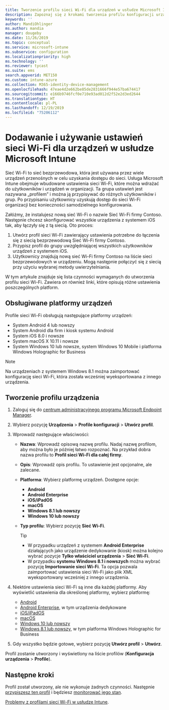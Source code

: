 ```yaml
---
title: Tworzenie profilu sieci Wi-Fi dla urządzeń w usłudze Microsoft Intune — Azure | Microsoft Docs
description: Zapoznaj się z krokami tworzenia profilu konfiguracji urządzeń sieci Wi-Fi w usłudze Microsoft Intune. Twórz profile dla systemu Android, systemu Android dla firm, kiosku systemu Android, systemów iOS, macOS i Windows 10 i nowszych oraz platformy Windows Holographic for Business. Te profile umożliwiają tworzenie połączenia sieci Wi-Fi na potrzeby korzystania z certyfikatów, wybierania typu protokołu EAP i metody uwierzytelniania, włączania serwer proxy i wykonywania innych czynności.
keywords: ''
author: MandiOhlinger
ms.author: mandia
manager: dougeby
ms.date: 11/26/2019
ms.topic: conceptual
ms.service: microsoft-intune
ms.subservice: configuration
ms.localizationpriority: high
ms.technology: ''
ms.reviewer: tycast
ms.suite: ems
search.appverid: MET150
ms.custom: intune-azure
ms.collection: M365-identity-device-management
ms.openlocfilehash: 47eae4d2e662be85de2831666f944e57ba674417
ms.sourcegitcommit: e166b9746fcf0e710e93ad012d2f52e2d3ed2644
ms.translationtype: HT
ms.contentlocale: pl-PL
ms.lasthandoff: 12/19/2019
ms.locfileid: "75206112"
---
```

# <a name="add-and-use-wi-fi-settings-on-your-devices-in-microsoft-intune"></a>Dodawanie i używanie ustawień sieci Wi-Fi dla urządzeń w usłudze Microsoft Intune

Sieć Wi-Fi to sieć bezprzewodowa, która jest używana przez wiele urządzeń przenośnych w celu uzyskania dostępu do sieci. Usługa Microsoft Intune obejmuje wbudowane ustawienia sieci Wi-Fi, które można wdrażać do użytkowników i urządzeń w organizacji. Ta grupa ustawień jest nazywana „profilem” i można ją przypisywać do różnych użytkowników i grup. Po przypisaniu użytkownicy uzyskują dostęp do sieci Wi-Fi organizacji bez konieczności samodzielnego konfigurowania.

Załóżmy, że instalujesz nową sieć Wi-Fi o nazwie Sieć Wi-Fi firmy Contoso. Następnie chcesz skonfigurować wszystkie urządzenia z systemem iOS tak, aby łączyły się z tą siecią. Oto proces:

1. Utwórz profil sieci Wi-Fi zawierający ustawienia potrzebne do łączenia się z siecią bezprzewodową Sieć Wi-Fi firmy Contoso.
2. Przypisz profil do grupy uwzględniającej wszystkich użytkowników urządzeń z systemem iOS.
3. Użytkownicy znajdują nową sieć Wi-Fi firmy Contoso na liście sieci bezprzewodowych w urządzeniu. Mogą następnie połączyć się z siecią przy użyciu wybranej metody uwierzytelniania.

W tym artykule znajduje się lista czynności wymaganych do utworzenia profilu sieci Wi-Fi. Zawiera on również linki, które opisują różne ustawienia poszczególnych platform.

## <a name="supported-device-platforms"></a>Obsługiwane platformy urządzeń

Profile sieci Wi-Fi obsługują następujące platformy urządzeń:

- System Android 4 lub nowszy
- System Android dla firm i kiosk systemu Android
- System iOS 8.0 i nowsze
- System macOS X 10.11 i nowsze
- System Windows 10 lub nowsze, system Windows 10 Mobile i platforma Windows Holographic for Business

> [!NOTE]
> Na urządzeniach z systemem Windows 8.1 można zaimportować konfigurację sieci Wi-Fi, która została wcześniej wyeksportowana z innego urządzenia.

## <a name="create-a-device-profile"></a>Tworzenie profilu urządzenia

1. Zaloguj się do [centrum administracyjnego programu Microsoft Endpoint Manager](https://go.microsoft.com/fwlink/?linkid=2109431).
2. Wybierz pozycję **Urządzenia** > **Profile konfiguracji** > **Utwórz profil**.
3. Wprowadź następujące właściwości:

    - **Nazwa**: Wprowadź opisową nazwę profilu. Nadaj nazwę profilom, aby można było je później łatwo rozpoznać. Na przykład dobra nazwa profilu to **Profil sieci Wi-Fi dla całej firmy**.
    - **Opis**: Wprowadź opis profilu. To ustawienie jest opcjonalne, ale zalecane.
    - **Platforma**: Wybierz platformę urządzeń. Dostępne opcje:

      - **Android**
      - **Android Enterprise**
      - **iOS/iPadOS**
      - **macOS**
      - **Windows 8.1 lub nowszy**
      - **Windows 10 lub nowszy**

    - **Typ profilu**: Wybierz pozycję **Sieć Wi-Fi**.

      > [!TIP]
      >
      > - W przypadku urządzeń z systemem **Android Enterprise** działających jako urządzenie dedykowanie (kiosk) można kolejno wybrać pozycje **Tylko właściciel urządzenia** > **Sieć Wi-Fi**.
      > - W przypadku **systemu Windows 8.1 i nowszych** można wybrać pozycję **Importowanie sieci Wi-Fi**. Ta opcja pozwala zaimportować ustawienia sieci Wi-Fi jako plik XML wyeksportowany wcześniej z innego urządzenia.

4. Niektóre ustawienia sieci Wi-Fi są inne dla każdej platformy. Aby wyświetlić ustawienia dla określonej platformy, wybierz platformę:

    - [Android](wi-fi-settings-android.md)
    - [Android Enterprise](wi-fi-settings-android-enterprise.md), w tym urządzenia dedykowane
    - [iOS/iPadOS](wi-fi-settings-ios.md)
    - [macOS](wi-fi-settings-macos.md)
    - [Windows 10 lub nowszy](wi-fi-settings-windows.md)
    - [Windows 8.1 lub nowszy](wi-fi-settings-import-windows-8-1.md), w tym platforma Windows Holographic for Business

5. Gdy wszystko będzie gotowe, wybierz pozycję **Utwórz profil** > **Utwórz**.

Profil zostanie utworzony i wyświetlony na liście profilów (**Konfiguracja urządzenia** > **Profile**).

## <a name="next-steps"></a>Następne kroki

Profil został utworzony, ale nie wykonuje żadnych czynności. Następnie [przypiszesz ten profil](device-profile-assign.md) i będziesz [monitorować jego stan](device-profile-monitor.md).

[Problemy z profilami sieci Wi-Fi w usłudze Intune](troubleshoot-wi-fi-profiles.md).
